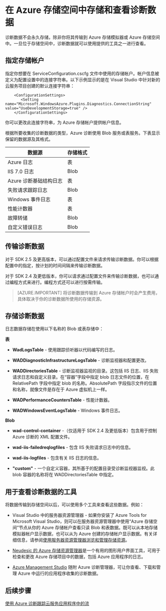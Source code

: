 <properties
  pageTitle="在 Azure 存储空间中存储和查看诊断数据 | Azure"
  description="将 Azure 诊断数据转到 Azure 存储空间并进行查看"
  services="cloud-services"
  documentationCenter=".net"
  authors="rboucher"
  manager="jwhit"
  editor="tysonn" />
<tags
  ms.service="cloud-services"
  ms.date="02/20/2016"
  wacn.date="04/06/2016" />

# 在 Azure 存储空间中存储和查看诊断数据

诊断数据不会永久存储，除非你将其传输到 Azure 存储模拟器或 Azure 存储空间中。一旦位于存储空间中，诊断数据就可以使用提供的工具之一进行查看。

## 指定存储帐户

指定你想要在 ServiceConfiguration.cscfg 文件中使用的存储帐户。帐户信息被定义为配置设置中的连接字符串。以下示例显示的是在 Visual Studio 中针对新的云服务项目创建的默认连接字符串：


```
	<ConfigurationSettings>
	   <Setting name="Microsoft.WindowsAzure.Plugins.Diagnostics.ConnectionString" value="UseDevelopmentStorage=true" />
	</ConfigurationSettings>
```

你可以更改此连接字符串，为 Azure 存储帐户提供帐户信息。

根据所要收集的诊断数据的类型，Azure 诊断使用 Blob 服务或表服务。下表显示保留的数据源及其格式。

|数据源|存储格式|
|---|---|
|Azure 日志|表|
|IIS 7.0 日志|Blob|
|Azure 诊断基础结构日志|表|
|失败请求跟踪日志|Blob|
|Windows 事件日志|表|
|性能计数器|表|
|故障转储|Blob|
|自定义错误日志|Blob|

## 传输诊断数据

对于 SDK 2.5 及更高版本，可以通过配置文件来请求传输诊断数据。你可以根据配置中的指定，按计划的时间间隔来传输诊断数据。

对于 SDK 2.4 及更低版本，你可以请求通过配置文件来传输诊断数据，也可以通过编程方式来进行。编程方式还可以进行按需传输。


>[AZURE.IMPORTANT] 将诊断数据传输到 Azure 存储帐户时会产生费用，具体取决于你的诊断数据所使用的存储资源。

## 存储诊断数据

日志数据存储在使用以下名称的 Blob 或表存储中：

**表**

- **WadLogsTable** - 使用跟踪侦听器以代码编写的日志。

- **WADDiagnosticInfrastructureLogsTable** - 诊断监视器和配置更改。

- **WADDirectoriesTable** - 诊断监视器监视的目录。这包括 IIS 日志、IIS 失败请求日志和自定义目录。在“容器”字段中指定 blob 日志文件的位置，在 RelativePath 字段中指定 blob 的名称。AbsolutePath 字段指示文件的位置和名称，就像文件是存在于 Azure 虚拟机上一样。

- **WADPerformanceCountersTable** - 性能计数器。

- **WADWindowsEventLogsTable** - Windows 事件日志。

**Blob**

- **wad-control-container** -（仅适用于 SDK 2.4 及更低版本）包含用于控制 Azure 诊断的 XML 配置文件。

- **wad-iis-failedreqlogfiles** - 包含 IIS 失败请求日志中的信息。

- **wad-iis-logfiles** - 包含有关 IIS 日志的信息。

- **"custom"** - 一个自定义容器，其所基于的配置目录受诊断监视器监视。此 blob 容器的名称将在 WADDirectoriesTable 中指定。

## 用于查看诊断数据的工具
将数据传输到存储空间以后，可以使用多个工具来查看这些数据。例如：

- Visual Studio 中的服务器资源管理器 - 如果你安装了 Azure Tools for Microsoft Visual Studio，则可以在服务器资源管理器中使用“Azure 存储空间”节点从你的 Azure 存储帐户查看只读 Blob 和表数据。既可以从本地存储模拟器帐户显示数据，也可以从为 Azure 创建的存储帐户显示数据。有关详细信息，请参阅[使用服务器资源管理器浏览和管理存储资源](/documentation/articles/vs-azure-tools-storage-resources-server-explorer-browse-manage/)。

- [Neudesic 的 Azure 存储资源管理器](http://azurestorageexplorer.codeplex.com)是一个有用的图形用户界面工具，可用于检查和更改 Azure 存储项目中的数据，包括 Azure 应用程序的日志。

- [Azure Management Studio](http://www.cerebrata.com/products/azure-management-studio/introduction) 随附 Azure 诊断管理器，可让你查看、下载和管理 Azure 中运行的应用程序收集的诊断数据。

## 后续步骤

[使用 Azure 诊断跟踪云服务应用程序中的流](/documentation/articles/cloud-services-dotnet-diagnostics-trace-flow/)

<!---HONumber=Mooncake_0328_2016-->
